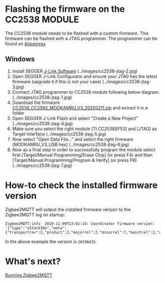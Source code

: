 ---
---
# Flashing the firmware on the CC2538 MODULE
The CC2538 module needs to be flashed with a custom firmware. This firmware can be flashed with a JTAG programmer.
The programmer can be found on [Aliexpress](https://www.aliexpress.com/wholesale?catId=0&initiative_id=SB_20191108075039&SearchText=jlink+V8+jtag)

## Windows
1. Install SEGGER [J-Link Software](https://www.segger.com/downloads/jlink/)
(../images/cc2538-jtag-2.jpg)
2. Open SEGGER J-Link Configurator and ensure your JTAG has the latest firmware (upgrade it if this is not your case)
(../images/cc2538-jtag-3.jpg)
3. Connect JTAG programmer to CC2538 module following below diagram:
(../images/cc2538-jtag-1.jpg)
4. Download the firmware [CC2538_CC2592_MODKAMRU_V3_20200211.zip](https://github.com/Koenkk/Z-Stack-firmware/blob/master/coordinator/Z-Stack_3.0.x/bin/CC2538_CC2592_MODKAMRU_V3_20200211.zip) and extract it in a folder
4. Open SEGGER J-Link Flash and select "Create a New Project"
(../images/cc2538-jtag-4.jpg)
5. Make sure you select the right module [TI CC2538SF53] and [JTAG] as Target Interface
(../images/cc2538-jtag-5.jpg)
6. Now select "Open Data File..." and select the right firmware [MODKAMRU_V3_USB.hex]
(../images/cc2538-jtag-6.jpg)
7. Now as a final step in order to successfully program the module select first [Target/Manual Programming/Erase Chip] (or press F4) and then [Target/Manual Programming/Program & Verify] (or press F6)
(../images/cc2538-jtag-7.jpg)


# How-to check the installed firmware version
Zigbee2MQTT will output the installed firmware version to the Zigbee2MQTT log on startup:
```
Zigbee2MQTT:info  2019-11-09T13:01:14: Coordinator firmware version: '{"type":"zStack30x","meta":{"transportrev":2,"product":2,"majorrel":2,"minorrel":7,"maintrel":2,"revision":20190425}}'
```

In the above example the version is `20190425`.

# What's next?
[Running Zigbee2MQTT](running_zigbee2mqtt.md)
